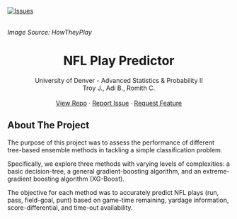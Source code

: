 [![Issues][issues-shield]][issues-url]

<a href="https://images.saymedia-content.com/.image/t_share/MTc0NDcxNTE2MDIzNDMyNTUy/football-formations-nfl.jpg" alt="z3" border="" /></a><br />
*Image Source: HowTheyPlay*
<!---
<div align="center">
  <a href="https://github.com/eleven413/NFL_Play_Prediction">
    <img src=".png" alt="Logo" width="80" height="45">
  </a>
-->

<h1 align="center">NFL Play Predictor</h1>
  <p align="center">
    University of Denver - Advanced Statistics & Probability II
    <br />
    Troy J., Adi B., Romith C.
    <br />
    <br />
    <a href="https://github.com/eleven413/NFL_Play_Prediction">View Repo</a>
    ·
    <a href="https://github.com/eleven413/NFL_Play_Prediction/issues">Report Issue</a>
    ·
    <a href="https://github.com/eleven413/NFL_Play_Prediction/issues">Request Feature</a><br />
  </p>
</div>



## About The Project


The purpose of this project was to assess the performance of different tree-based ensemble methods in tackling a simple classification problem. 

Specifically, we explore three methods with varying levels of complexities: a basic decision-tree, a general gradient-boosting algorithm, and an extreme-gradient boosting algorithm (XG-Boost).

The objective for each method was to accurately predict NFL plays (run, pass, field-goal, punt) based on game-time remaining, yardage information, score-differential, and time-out availability.


<!-- MARKDOWN LINKS & IMAGES -->
[issues-shield]: https://img.shields.io/github/issues/rc-9/NFL_Play_Predictor.svg?style=for-the-badge
[issues-url]: https://github.com/eleven413/NFL_Play_Prediction/issues
